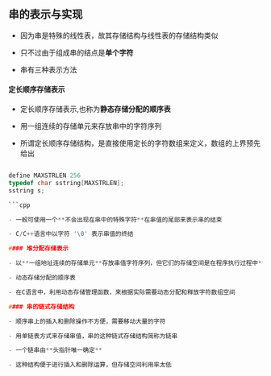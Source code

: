 ## 串的表示与实现

- 因为串是特殊的线性表，故其存储结构与线性表的存储结构类似

- 只不过由于组成串的结点是**单个字符**

- 串有三种表示方法

#### 定长顺序存储表示

- 定长顺序存储表示,也称为**静态存储分配的顺序表**

- 用一组连续的存储单元来存放串中的字符序列

- 所谓定长顺序存储结构，是直接使用定长的字符数组来定义，数组的上界预先给出

```cpp 

define MAXSTRLEN 256
typedef char sstring[MAXSTRLEN];
sstring s;   

```cpp

- 一般可使用一个**不会出现在串中的特殊字符**在串值的尾部来表示串的结束

- C/C++语言中以字符 '\0' 表示串值的终结

#### 堆分配存储表示

- 以**一组地址连续的存储单元**存放串值字符序列，但它们的存储空间是在程序执行过程中**动态分配**而得

- 动态存储分配的顺序表

- 在C语言中，利用动态存储管理函数，来根据实际需要动态分配和释放字符数组空间

#### 串的链式存储结构

- 顺序串上的插入和删除操作不方便，需要移动大量的字符

- 用单链表方式来存储串值，串的这种链式存储结构简称为链串

- 一个链串由**头指针唯一确定**

- 这种结构便于进行插入和删除运算，但存储空间利用率太低



